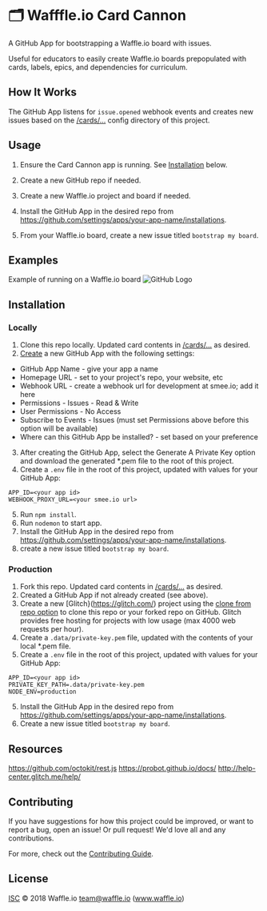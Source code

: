 # 🗂 Wafffle.io Card Cannon
A GitHub App for bootstrapping a Waffle.io board with issues.

Useful for educators to easily create Waffle.io boards prepopulated with cards, labels, epics, and dependencies for curriculum.

## How It Works

The GitHub App listens for `issue.opened` webhook events and creates new issues based on the [/cards/...](./cards/) config directory of this project.

## Usage

1. Ensure the Card Cannon app is running.  See [Installation](#Installation) below.
2. Create a new GitHub repo if needed.
3. Create a new Waffle.io project and board if needed.
4. Install the GitHub App in the desired repo from https://github.com/settings/apps/your-app-name/installations.

5. From your Waffle.io board, create a new issue titled `bootstrap my board`.

## Examples

Example of running on a Waffle.io board
![GitHub Logo](./docs/demo.gif)

## Installation

### Locally

1. Clone this repo locally.  Updated card contents in [/cards/...](./cards/) as desired.
2. [Create](https://github.com/settings/apps) a new GitHub App with the following settings:
* GitHub App Name - give your app a name
* Homepage URL - set to your project's repo, your website, etc
* Webhook URL - create a webhook url for development at smee.io; add it here
* Permissions - Issues - Read & Write
* User Permissions - No Access
* Subscribe to Events - Issues (must set Permissions above before this option will be available)
* Where can this GitHub App be installed? - set based on your preference
3. After creating the GitHub App, select the Generate A Private Key option and download the generated *.pem file to the root of this project.
4. Create a `.env` file in the root of this project, updated with values for your GitHub App:
```
APP_ID=<your app id>
WEBHOOK_PROXY_URL=<your smee.io url>
```
5. Run `npm install`.
6. Run `nodemon` to start app.
7. Install the GitHub App in the desired repo from https://github.com/settings/apps/your-app-name/installations.
8. create a new issue titled `bootstrap my board`.

### Production
1. Fork this repo.  Updated card contents in [/cards/...](./cards/) as desired.
1. Created a GitHub App if not already created (see above).
2. Create a new [Glitch}(https://glitch.com/) project using the [clone from repo option](https://medium.com/glitch/import-code-from-anywhere-83fb60ea4875) to clone this repo or your forked repo on GitHub. Glitch provides free hosting for projects with low usage (max 4000 web requests per hour).
3. Create a `.data/private-key.pem` file, updated with the contents of your local *.pem file.
4. Create a `.env` file in the root of this project, updated with values for your GitHub App:
```
APP_ID=<your app id>
PRIVATE_KEY_PATH=.data/private-key.pem
NODE_ENV=production
```
5. Install the GitHub App in the desired repo from https://github.com/settings/apps/your-app-name/installations.
6. Create a new issue titled `bootstrap my board`.

## Resources

https://github.com/octokit/rest.js
https://probot.github.io/docs/
http://help-center.glitch.me/help/ 


## Contributing

If you have suggestions for how this project could be improved, or want to report a bug, open an issue!  Or pull request! We'd love all and any contributions.

For more, check out the [Contributing Guide](CONTRIBUTING.md).

## License

[ISC](LICENSE) © 2018 Waffle.io <team@waffle.io> (www.waffle.io)
